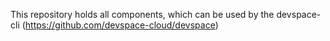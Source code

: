 This repository holds all components, which can be used by the devspace-cli (https://github.com/devspace-cloud/devspace)